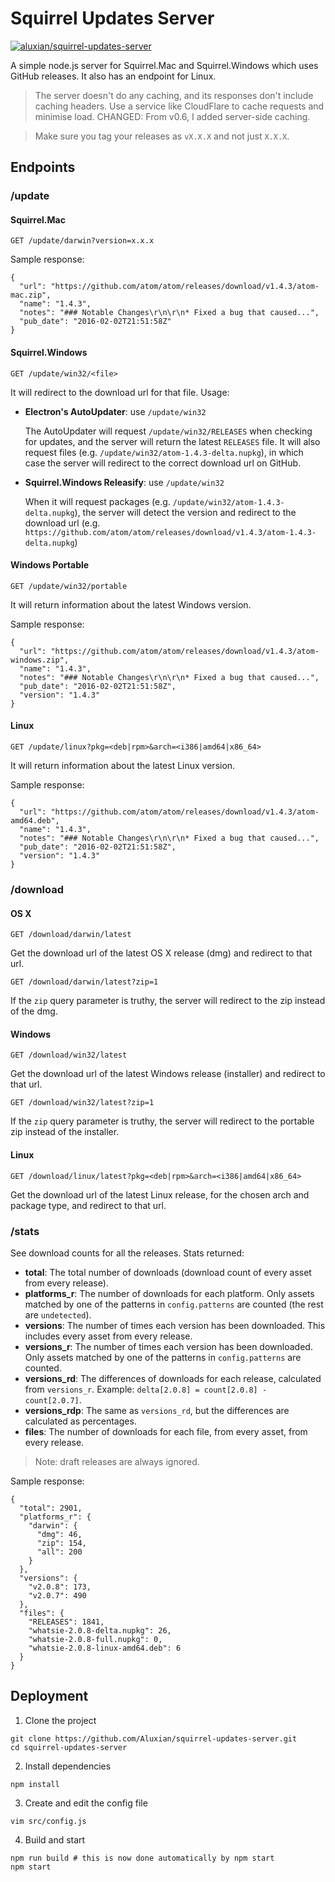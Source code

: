 # Squirrel Updates Server

[![aluxian/squirrel-updates-server](http://dockeri.co/image/aluxian/squirrel-updates-server)](https://hub.docker.com/r/aluxian/squirrel-updates-server/)

A simple node.js server for Squirrel.Mac and Squirrel.Windows which uses GitHub releases. It also has an endpoint for Linux.

> The server doesn't do any caching, and its responses don't include caching headers. Use a service like CloudFlare to cache requests and minimise load.
> CHANGED: From v0.6, I added server-side caching.

> Make sure you tag your releases as `vX.X.X` and not just `X.X.X`.

## Endpoints

### /update

#### Squirrel.Mac

`GET /update/darwin?version=x.x.x`

Sample response:

```
{
  "url": "https://github.com/atom/atom/releases/download/v1.4.3/atom-mac.zip",
  "name": "1.4.3",
  "notes": "### Notable Changes\r\n\r\n* Fixed a bug that caused...",
  "pub_date": "2016-02-02T21:51:58Z"
}
```

#### Squirrel.Windows

`GET /update/win32/<file>`

It will redirect to the download url for that file. Usage:

- **Electron's AutoUpdater**: use `/update/win32`

  The AutoUpdater will request `/update/win32/RELEASES` when checking for updates, and the server will return the latest `RELEASES` file. It will also request files (e.g. `/update/win32/atom-1.4.3-delta.nupkg`), in which case the server will redirect to the correct download url on GitHub.
- **Squirrel.Windows Releasify**: use `/update/win32`

  When it will request packages (e.g. `/update/win32/atom-1.4.3-delta.nupkg`), the server will detect the version and redirect to the download url (e.g. `https://github.com/atom/atom/releases/download/v1.4.3/atom-1.4.3-delta.nupkg`)

#### Windows Portable

`GET /update/win32/portable`

It will return information about the latest Windows version.

Sample response:

```
{
  "url": "https://github.com/atom/atom/releases/download/v1.4.3/atom-windows.zip",
  "name": "1.4.3",
  "notes": "### Notable Changes\r\n\r\n* Fixed a bug that caused...",
  "pub_date": "2016-02-02T21:51:58Z",
  "version": "1.4.3"
}
```

#### Linux

`GET /update/linux?pkg=<deb|rpm>&arch=<i386|amd64|x86_64>`

It will return information about the latest Linux version.

Sample response:

```
{
  "url": "https://github.com/atom/atom/releases/download/v1.4.3/atom-amd64.deb",
  "name": "1.4.3",
  "notes": "### Notable Changes\r\n\r\n* Fixed a bug that caused...",
  "pub_date": "2016-02-02T21:51:58Z",
  "version": "1.4.3"
}
```

### /download

#### OS X

`GET /download/darwin/latest`

Get the download url of the latest OS X release (dmg) and redirect to that url.

`GET /download/darwin/latest?zip=1`

If the `zip` query parameter is truthy, the server will redirect to the zip instead of the dmg.

#### Windows

`GET /download/win32/latest`

Get the download url of the latest Windows release (installer) and redirect to that url.

`GET /download/win32/latest?zip=1`

If the `zip` query parameter is truthy, the server will redirect to the portable zip instead of the installer.

#### Linux

`GET /download/linux/latest?pkg=<deb|rpm>&arch=<i386|amd64|x86_64>`

Get the download url of the latest Linux release, for the chosen arch and package type, and redirect to that url.

### /stats

See download counts for all the releases. Stats returned:

- **total**: The total number of downloads (download count of every asset from every release).
- **platforms_r**: The number of downloads for each platform. Only assets matched by one of the patterns in `config.patterns` are counted (the rest are `undetected`).
- **versions**: The number of times each version has been downloaded. This includes every asset from every release.
- **versions_r**: The number of times each version has been downloaded. Only assets matched by one of the patterns in `config.patterns` are counted.
- **versions_rd**: The differences of downloads for each release, calculated from `versions_r`. Example: `delta[2.0.8] = count[2.0.8] - count[2.0.7]`.
- **versions_rdp**: The same as `versions_rd`, but the differences are calculated as percentages.
- **files**: The number of downloads for each file, from every asset, from every release.

> Note: draft releases are always ignored.

Sample response:

```
{
  "total": 2901,
  "platforms_r": {
    "darwin": {
      "dmg": 46,
      "zip": 154,
      "all": 200
    }
  },
  "versions": {
    "v2.0.8": 173,
    "v2.0.7": 490
  },
  "files": {
    "RELEASES": 1841,
    "whatsie-2.0.8-delta.nupkg": 26,
    "whatsie-2.0.8-full.nupkg": 0,
    "whatsie-2.0.8-linux-amd64.deb": 6
  }
}
```

## Deployment

1. Clone the project

  ```
  git clone https://github.com/Aluxian/squirrel-updates-server.git
  cd squirrel-updates-server
  ```
2. Install dependencies

  ```
  npm install
  ```

3. Create and edit the config file

  ```
  vim src/config.js
  ```

4. Build and start

  ```
  npm run build # this is now done automatically by npm start
  npm start
  ```
